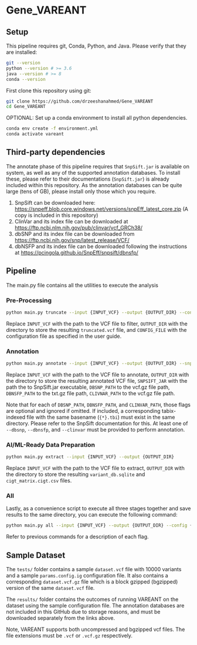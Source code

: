 # Gene_VAREANT

## Setup

This pipeline requires git, Conda, Python, and Java. Please verify that they are installed:

```bash
git --version
python --version # >= 3.6
java --version # >= 8
conda --version
```

First clone this repository using git:

```bash
git clone https://github.com/drzeeshanahmed/Gene_VAREANT
cd Gene_VAREANT
```

OPTIONAL: Set up a conda environment to install all python dependencies.

```bash
conda env create -f environment.yml
conda activate vareant
```

## Third-party dependencies

The annotate phase of this pipeline requires that `SnpSift.jar` is available on system,
as well as any of the supported annotation databases. To install these, please refer
to their documentations (`SnpSift.jar`) is already included within this repository.
As the annotation databases can be quite large (tens of GB), please install only those
which you require.

1. SnpSift can be downloaded here: https://snpeff.blob.core.windows.net/versions/snpEff_latest_core.zip (A copy is included in this repository)
1. ClinVar and its index file can be downloaded at https://ftp.ncbi.nlm.nih.gov/pub/clinvar/vcf_GRCh38/
1. dbSNP and its index file can be downloaded from https://ftp.ncbi.nih.gov/snp/latest_release/VCF/
1. dbNSFP and its index file can be downloaded following the instructions at https://pcingola.github.io/SnpEff/snpsift/dbnsfp/

## Pipeline

The main.py file contains all the utilities to execute the analysis

### Pre-Processing

```bash
python main.py truncate --input {INPUT_VCF} --output {OUTPUT_DIR} --config {CONFIG_FILE}
```

Replace `INPUT_VCF` with the path to the VCF file to filter, `OUTPUT_DIR` with the directory to store the
resulting `truncated.vcf` file, and `CONFIG_FILE` with the configuration file as specified in the user guide.

### Annotation

```bash
python main.py annotate --input {INPUT_VCF} --output {OUTPUT_DIR} --snpsift {SNPSIFT_JAR} --dbsnp {DBSNP_PATH} --dbnsfp {DBNSFP_PATH} --clinvar {CLINVAR_PATH}
```

Replace `INPUT_VCF` with the path to the VCF file to annotate, `OUTPUT_DIR` with the directory to store the
resulting annotated VCF file, `SNPSIFT_JAR` with the path the to SnpSift.jar executable,
`DBSNP_PATH` to the vcf.gz file path, `DBNSFP_PATH` to the txt.gz file path, `CLIVNAR_PATH` to the vcf.gz file path.

Note that for each of `DBSNP_PATH`, `DBNSFP_PATH`, and `CLINVAR_PATH`, those flags are optional and ignored if omitted.
If included, a corresponding tabix-indexed file with the same basename (`{*}.tbi`) must exist in the same directory. Please refer
to the SnpSift documentation for this. At least one of `--dbsnp`, `--dbnsfp`, and `--clinvar` must be provided to perform annotation.

### AI/ML-Ready Data Preparation

```bash
python main.py extract --input {INPUT_VCF} --output {OUTPUT_DIR}
```

Replace `INPUT_VCF` with the path to the VCF file to extract, `OUTPUT_DIR` with the directory to store the
resulting `variant_db.sqlite` and `cigt_matrix.cigt.csv` files.

### All

Lastly, as a convenience script to execute all three stages together and save results to the same directory, you can execute the following command:

```bash
python main.py all --input {INPUT_VCF} --output {OUTPUT_DIR} --config {CONFIG_FILE} --snpsift {SNPSIFT_JAR} --dbsnp {DBSNP_PATH} --dbnsfp {DBNSFP_PATH} --clinvar {CLINVAR_PATH}
```

Refer to previous commands for a description of each flag.


## Sample Dataset

The `tests/` folder contains a sample `dataset.vcf` file with 10000 variants and a sample `params.config.ig` configuration file. It
also contains a corresponding `dataset.vcf.gz` file which is a block gzipped (bgzipped) version of the same `dataset.vcf` file.

The `results/` folder contains the outcomes of running VAREANT on the dataset using the sample configuration file. The annotation databases
are not included in this GitHub due to storage reasons, and must be downloaded separately from the links above.

Note, VAREANT supports both uncompressed and bgzipped vcf files. The file extensions must be `.vcf` or `.vcf.gz` respectively.